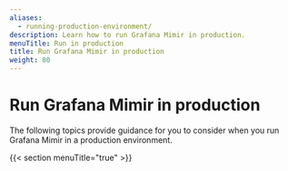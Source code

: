 ```yaml
---
aliases:
  - running-production-environment/
description: Learn how to run Grafana Mimir in production.
menuTitle: Run in production
title: Run Grafana Mimir in production
weight: 80
---
```


# Run Grafana Mimir in production

The following topics provide guidance for you to consider when you run Grafana Mimir in a production environment.

{{< section menuTitle="true" >}}
